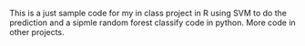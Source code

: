 This is a just sample code for my in class project in R using SVM to do the prediction and a sipmle random forest classify code in python. More code in other projects.



